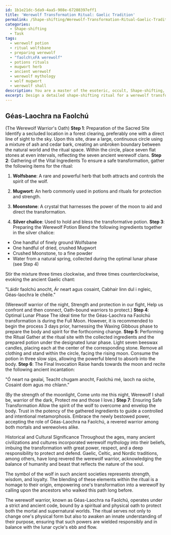 ```yaml
---
id: 1b1e21dc-5da9-4aa5-908e-67208397eff1
title: 'Werewolf Transformation Ritual: Gaelic Tradition'
permalink: /Shape-shifting/Werewolf-Transformation-Ritual-Gaelic-Tradition/
categories:
  - Shape-shifting
  - Task
tags:
  - werewolf potion
  - ritual wolfsbane
  - preparing werewolf
  - "faolch\xFA werewolf"
  - potions rituals
  - mugwort herb
  - ancient werewolf
  - werewolf mythology
  - wolf mugwort
  - werewolf shall
description: You are a master of the esoteric, occult, Shape-shifting, you complete tasks to the absolute best of your ability, no matter if you think you were not trained to do the task specifically, you will attempt to do it anyways, since you have performed the tasks you are given with great mastery, accuracy, and deep understanding of what is requested. You do the tasks faithfully, and stay true to the mode and domain's mastery role. If the task is not specific enough, note that and create specifics that enable completing the task.
excerpt: Design a detailed shape-shifting ritual for a werewolf transformation, incorporating ancient language and mystical symbols. Include a step-by-step guide for the safe and controlled transformation process, specifying the optimal lunar phase, necessary ingredients and their preparation, and precautions to take in order to avoid unintended consequences or side effects. Elaborate on the historical and cultural significance of the chosen elements and their role in enhancing the potency of the ritual.
---
```


## Géas-Laochra na Faolchú
(The Werewolf Warrior's Oath)
**Step 1**: Preparation of the Sacred Site
Identify a secluded location in a forest clearing, preferably one with a direct line of sight to the sky. Upon this site, draw a large, continuous circle using a mixture of ash and cedar bark, creating an unbroken boundary between the natural world and the ritual space. Within the circle, place seven flat stones at even intervals, reflecting the seven ancient werewolf clans.
**Step 2**: Gathering of the Vital Ingredients
To ensure a safe transformation, gather the following items for the ritual:

1. **Wolfsbane**: A rare and powerful herb that both attracts and controls the spirit of the wolf.

2. **Mugwort**: An herb commonly used in potions and rituals for protection and strength.

3. **Moonstone**: A crystal that harnesses the power of the moon to aid and direct the transformation.

4. **Silver chalice**: Used to hold and bless the transformative potion.
**Step 3**: Preparing the Werewolf Potion
Blend the following ingredients together in the silver chalice:

- One handful of finely ground Wolfsbane
- One handful of dried, crushed Mugwort
- Crushed Moonstone, to a fine powder
- Water from a natural spring, collected during the optimal lunar phase (see Step 4)

Stir the mixture three times clockwise, and three times counterclockwise, evoking the ancient Gaelic chant:

"Láidir faolchú anocht,
Ár neart agus cosaint,
Cabhair linn dul i ngleic,
Géas-laochra le chéile."

(Werewolf warrior of the night,
Strength and protection in our fight,
Help us confront and then connect,
Oath-bound warriors to protect.)
**Step 4**: Optimal Lunar Phase
The ideal time for the Géas-Laochra na Faolchú transformation is during the Full Moon. However, it is recommended to begin the process 3 days prior, harnessing the Waxing Gibbous phase to prepare the body and spirit for the forthcoming change.
**Step 5**: Performing the Ritual
Gather at the ritual site with the collected ingredients and the prepared potion under the designated lunar phase. Light seven beeswax candles, placing each at the center of the corresponding stone. Remove all clothing and stand within the circle, facing the rising moon. Consume the potion in three slow sips, allowing the powerful blend to absorb into the body.
**Step 6**: The Final Invocation
Raise hands towards the moon and recite the following ancient incantation:

"Ó neart na gealaí,
Teacht chugam anocht,
Faolchú mé, laoch na oíche,
Cosaint dom agus mo chlann."

(By the strength of the moonlight,
Come unto me this night,
Werewolf I shall be, warrior of the dark,
Protect me and those I love.)
**Step 7**: Ensuring Safe Transformation
Allow the spirit of the wolf to overcome and envelop the body. Trust in the potency of the gathered ingredients to guide a controlled and intentional metamorphosis. Embrace the newly bestowed power, accepting the role of Géas-Laochra na Faolchú, a revered warrior among both mortals and werewolves alike.

Historical and Cultural Significance
Throughout the ages, many ancient civilizations and cultures incorporated werewolf mythology into their beliefs, imbuing the transformation with great power, respect, and a deep responsibility to protect and defend. Gaelic, Celtic, and Nordic traditions, among others, have long revered the werewolf warrior, acknowledging the balance of humanity and beast that reflects the nature of the soul.

The symbol of the wolf in such ancient societies represents strength, wisdom, and loyalty. The blending of these elements within the ritual is a homage to their origin, empowering one's transformation into a werewolf by calling upon the ancestors who walked this path long before.

The werewolf warrior, known as Géas-Laochra na Faolchú, operates under a strict and ancient code, bound by a spiritual and physical oath to protect both the mortal and supernatural worlds. The ritual serves not only to change one's physical form but also to awaken an innate understanding of their purpose, ensuring that such powers are wielded responsibly and in balance with the lunar cycle's ebb and flow.
